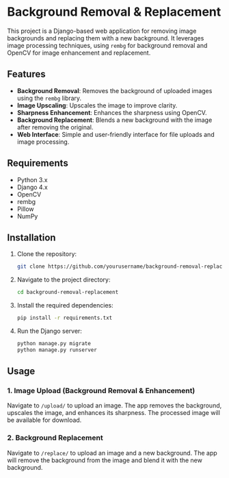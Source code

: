 # Background Removal & Replacement

This project is a Django-based web application for removing image backgrounds and replacing them with a new background. It leverages image processing techniques, using `rembg` for background removal and OpenCV for image enhancement and replacement.

## Features

- **Background Removal**: Removes the background of uploaded images using the `rembg` library.
- **Image Upscaling**: Upscales the image to improve clarity.
- **Sharpness Enhancement**: Enhances the sharpness using OpenCV.
- **Background Replacement**: Blends a new background with the image after removing the original.
- **Web Interface**: Simple and user-friendly interface for file uploads and image processing.

## Requirements

- Python 3.x
- Django 4.x
- OpenCV
- rembg
- Pillow
- NumPy

## Installation

1. Clone the repository:

    ```bash
    git clone https://github.com/yourusername/background-removal-replacement.git
    ```

2. Navigate to the project directory:

    ```bash
    cd background-removal-replacement
    ```

3. Install the required dependencies:

    ```bash
    pip install -r requirements.txt
    ```

4. Run the Django server:

    ```bash
    python manage.py migrate
    python manage.py runserver
    ```

## Usage

### 1. Image Upload (Background Removal & Enhancement)

Navigate to `/upload/` to upload an image. The app removes the background, upscales the image, and enhances its sharpness. The processed image will be available for download.

### 2. Background Replacement

Navigate to `/replace/` to upload an image and a new background. The app will remove the background from the image and blend it with the new background.
